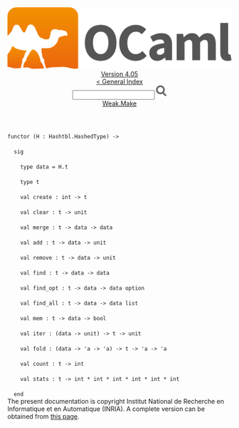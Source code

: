 <!-- ((! set title API !)) ((! set documentation !)) ((! set api !)) ((! set nobreadcrumb !)) -->
<div class="api"><header><nav class="toc brand"><a class="brand" href="https://ocaml.org/"><img src="colour-logo-gray.svg" class="svg" alt="OCaml"></a></nav><nav class="toc"><div class="toc_version"><a href="/docs" id="version-select">Version 4.05</a></div><a href="index.html">&lt; General Index</a><div class="api_search"><input type="text" name="apisearch" id="api_search" oninput="mySearch(false);" onkeypress="this.oninput();" onclick="this.oninput();" onpaste="this.oninput();">
<img src="search_icon.svg" alt="Search" class="svg" onclick="mySearch(false)"></div>
<div id="search_results"></div><div class="toc_title"><a href="Weak.Make.html">Weak.Make</a></div><ul></ul></nav></header>
<code class="code"><span class="keyword">functor</span>&nbsp;(<span class="constructor">H</span>&nbsp;:&nbsp;<span class="constructor">Hashtbl</span>.<span class="constructor">HashedType</span>)&nbsp;<span class="keywordsign">-&gt;</span><br>
&nbsp;&nbsp;<span class="keyword">sig</span><br>
&nbsp;&nbsp;&nbsp;&nbsp;<span class="keyword">type</span>&nbsp;data&nbsp;=&nbsp;<span class="constructor">H</span>.t<br>
&nbsp;&nbsp;&nbsp;&nbsp;<span class="keyword">type</span>&nbsp;t<br>
&nbsp;&nbsp;&nbsp;&nbsp;<span class="keyword">val</span>&nbsp;create&nbsp;:&nbsp;int&nbsp;<span class="keywordsign">-&gt;</span>&nbsp;t<br>
&nbsp;&nbsp;&nbsp;&nbsp;<span class="keyword">val</span>&nbsp;clear&nbsp;:&nbsp;t&nbsp;<span class="keywordsign">-&gt;</span>&nbsp;unit<br>
&nbsp;&nbsp;&nbsp;&nbsp;<span class="keyword">val</span>&nbsp;merge&nbsp;:&nbsp;t&nbsp;<span class="keywordsign">-&gt;</span>&nbsp;data&nbsp;<span class="keywordsign">-&gt;</span>&nbsp;data<br>
&nbsp;&nbsp;&nbsp;&nbsp;<span class="keyword">val</span>&nbsp;add&nbsp;:&nbsp;t&nbsp;<span class="keywordsign">-&gt;</span>&nbsp;data&nbsp;<span class="keywordsign">-&gt;</span>&nbsp;unit<br>
&nbsp;&nbsp;&nbsp;&nbsp;<span class="keyword">val</span>&nbsp;remove&nbsp;:&nbsp;t&nbsp;<span class="keywordsign">-&gt;</span>&nbsp;data&nbsp;<span class="keywordsign">-&gt;</span>&nbsp;unit<br>
&nbsp;&nbsp;&nbsp;&nbsp;<span class="keyword">val</span>&nbsp;find&nbsp;:&nbsp;t&nbsp;<span class="keywordsign">-&gt;</span>&nbsp;data&nbsp;<span class="keywordsign">-&gt;</span>&nbsp;data<br>
&nbsp;&nbsp;&nbsp;&nbsp;<span class="keyword">val</span>&nbsp;find_opt&nbsp;:&nbsp;t&nbsp;<span class="keywordsign">-&gt;</span>&nbsp;data&nbsp;<span class="keywordsign">-&gt;</span>&nbsp;data&nbsp;option<br>
&nbsp;&nbsp;&nbsp;&nbsp;<span class="keyword">val</span>&nbsp;find_all&nbsp;:&nbsp;t&nbsp;<span class="keywordsign">-&gt;</span>&nbsp;data&nbsp;<span class="keywordsign">-&gt;</span>&nbsp;data&nbsp;list<br>
&nbsp;&nbsp;&nbsp;&nbsp;<span class="keyword">val</span>&nbsp;mem&nbsp;:&nbsp;t&nbsp;<span class="keywordsign">-&gt;</span>&nbsp;data&nbsp;<span class="keywordsign">-&gt;</span>&nbsp;bool<br>
&nbsp;&nbsp;&nbsp;&nbsp;<span class="keyword">val</span>&nbsp;iter&nbsp;:&nbsp;(data&nbsp;<span class="keywordsign">-&gt;</span>&nbsp;unit)&nbsp;<span class="keywordsign">-&gt;</span>&nbsp;t&nbsp;<span class="keywordsign">-&gt;</span>&nbsp;unit<br>
&nbsp;&nbsp;&nbsp;&nbsp;<span class="keyword">val</span>&nbsp;fold&nbsp;:&nbsp;(data&nbsp;<span class="keywordsign">-&gt;</span>&nbsp;<span class="keywordsign">'</span>a&nbsp;<span class="keywordsign">-&gt;</span>&nbsp;<span class="keywordsign">'</span>a)&nbsp;<span class="keywordsign">-&gt;</span>&nbsp;t&nbsp;<span class="keywordsign">-&gt;</span>&nbsp;<span class="keywordsign">'</span>a&nbsp;<span class="keywordsign">-&gt;</span>&nbsp;<span class="keywordsign">'</span>a<br>
&nbsp;&nbsp;&nbsp;&nbsp;<span class="keyword">val</span>&nbsp;count&nbsp;:&nbsp;t&nbsp;<span class="keywordsign">-&gt;</span>&nbsp;int<br>
&nbsp;&nbsp;&nbsp;&nbsp;<span class="keyword">val</span>&nbsp;stats&nbsp;:&nbsp;t&nbsp;<span class="keywordsign">-&gt;</span>&nbsp;int&nbsp;*&nbsp;int&nbsp;*&nbsp;int&nbsp;*&nbsp;int&nbsp;*&nbsp;int&nbsp;*&nbsp;int<br>
&nbsp;&nbsp;<span class="keyword">end</span></code><div class="copyright">The present documentation is copyright Institut National de Recherche en Informatique et en Automatique (INRIA). A complete version can be obtained from <a href="http://caml.inria.fr/pub/docs/manual-ocaml/">this page</a>.</div></div>